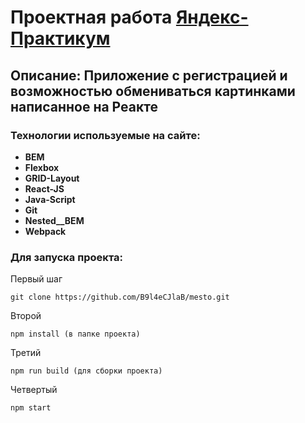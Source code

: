 # Проектная работа [Яндекс-Практикум](https://praktikum.yandex.ru "Вход на сайт Практикума")

## Описание: Приложение с регистрацией и возможностью обмениваться картинками написанное на Реакте

### Технологии используемые на сайте:

* **BEM**
* **Flexbox**
* **GRID-Layout**
* **React-JS**
* **Java-Script**
* **Git**
* **Nested__BEM**
* **Webpack**


### Для запуска проекта:

Первый шаг
```
git clone https://github.com/B9l4eCJlaB/mesto.git
```
Второй
```
npm install (в папке проекта)
```
Третий
```
npm run build (для сборки проекта)
```
Четвертый
```
npm start
```